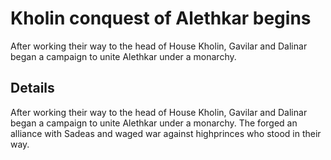 # Kholin conquest of Alethkar begins
After working their way to the head of House Kholin, Gavilar and Dalinar began a campaign to unite Alethkar under a monarchy.

## Details
After working their way to the head of House Kholin, Gavilar and Dalinar began a campaign to unite Alethkar under a monarchy. The forged an alliance with Sadeas and waged war against highprinces who stood in their way.
